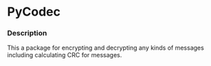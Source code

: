 # PyCodec

### Description
This a package for encrypting and decrypting any kinds of messages
including calculating CRC for messages.